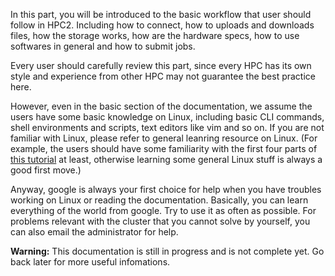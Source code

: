 In this part, you will be introduced to the basic workflow that user should follow in HPC2. Including how to connect, how to uploads and downloads files, how the storage works, how are the hardware specs, how to use softwares in general and how to submit jobs.

Every user should carefully review this part, since every HPC has its own style and experience from other HPC may not guarantee the best practice here. 

However, even in the basic section of the documentation, we assume the users have some basic knowledge on Linux, including basic CLI commands, shell environments and scripts, text editors like vim and so on. If you are not familiar with Linux, please refer to general leanring resource on Linux. (For example, the users should have some familiarity with the first four parts of [this tutorial](http://cn.linux.vbird.org/linux_basic/linux_basic.php) at least, otherwise learning some general Linux stuff is always a good first move.)

Anyway, google is always your first choice for help when you have troubles working on Linux or reading the documentation. Basically, you can learn everything of the world from google. Try to use it as often as possible. For problems relevant with the cluster that you cannot solve by yourself, you can also email the administrator for help.

**Warning:** This documentation is still in progress and is not complete yet. Go back later for more useful infomations.